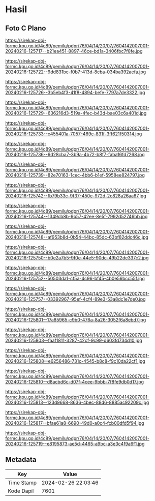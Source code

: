 # Hasil

## Foto C Plano

https://sirekap-obj-formc.kpu.go.id/4c89/pemilu/pdpr/76/04/14/20/07/7604142007001-20240216-125717--b21ea451-8897-46ce-bd1a-3406fbc7f8fe.jpg

https://sirekap-obj-formc.kpu.go.id/4c89/pemilu/pdpr/76/04/14/20/07/7604142007001-20240216-125722--9dd831bc-f0b7-413d-8cba-034ba392aefa.jpg

https://sirekap-obj-formc.kpu.go.id/4c89/pemilu/pdpr/76/04/14/20/07/7604142007001-20240216-125726--3b5eb4f3-41f8-4894-befe-7797a7de3322.jpg

https://sirekap-obj-formc.kpu.go.id/4c89/pemilu/pdpr/76/04/14/20/07/7604142007001-20240216-125729--636216d3-519a-4fec-b43d-bae03c6a401d.jpg

https://sirekap-obj-formc.kpu.go.id/4c89/pemilu/pdpr/76/04/14/20/07/7604142007001-20240216-125733--c455401a-7057-469c-831f-3ff621f50314.jpg

https://sirekap-obj-formc.kpu.go.id/4c89/pemilu/pdpr/76/04/14/20/07/7604142007001-20240216-125736--6d28cba7-3b9a-4b72-b8f7-faba16fd7268.jpg

https://sirekap-obj-formc.kpu.go.id/4c89/pemilu/pdpr/76/04/14/20/07/7604142007001-20240216-125739--82e70163-1cec-4bb6-b1ef-5958ee824797.jpg

https://sirekap-obj-formc.kpu.go.id/4c89/pemilu/pdpr/76/04/14/20/07/7604142007001-20240216-125742--fb79b33c-9f37-450e-972d-2c828a26aa67.jpg

https://sirekap-obj-formc.kpu.go.id/4c89/pemilu/pdpr/76/04/14/20/07/7604142007001-20240216-125744--1349cb8b-9b57-42ee-8e5f-7992d52746bb.jpg

https://sirekap-obj-formc.kpu.go.id/4c89/pemilu/pdpr/76/04/14/20/07/7604142007001-20240216-125748--af953b8d-0b54-44bc-85dc-63bf82ddc46c.jpg

https://sirekap-obj-formc.kpu.go.id/4c89/pemilu/pdpr/76/04/14/20/07/7604142007001-20240216-125750--b0e2a7b5-9f0e-44e5-90dc-49b22de337c2.jpg

https://sirekap-obj-formc.kpu.go.id/4c89/pemilu/pdpr/76/04/14/20/07/7604142007001-20240216-125752--50503da1-cf5a-4c96-bf45-4b0e56bcc55f.jpg

https://sirekap-obj-formc.kpu.go.id/4c89/pemilu/pdpr/76/04/14/20/07/7604142007001-20240216-125757--03392967-95ef-4cf4-89e3-53a8dc1e7de0.jpg

https://sirekap-obj-formc.kpu.go.id/4c89/pemilu/pdpr/76/04/14/20/07/7604142007001-20240216-125801--17a85965-c9b0-476a-8a26-3052f6a8ebd7.jpg

https://sirekap-obj-formc.kpu.go.id/4c89/pemilu/pdpr/76/04/14/20/07/7604142007001-20240216-125803--faaf1811-3287-42cf-9c99-d603fd734d10.jpg

https://sirekap-obj-formc.kpu.go.id/4c89/pemilu/pdpr/76/04/14/20/07/7604142007001-20240216-125808--e6256486-731c-4545-b8c8-f9c10da22cf1.jpg

https://sirekap-obj-formc.kpu.go.id/4c89/pemilu/pdpr/76/04/14/20/07/7604142007001-20240216-125810--d8acbd6c-d07f-4cee-9bbb-7f8fe9db0d17.jpg

https://sirekap-obj-formc.kpu.go.id/4c89/pemilu/pdpr/76/04/14/20/07/7604142007001-20240216-125813--123d9668-8636-4bec-88d6-8885ac92209c.jpg

https://sirekap-obj-formc.kpu.go.id/4c89/pemilu/pdpr/76/04/14/20/07/7604142007001-20240216-125817--bfae61a8-6690-49d0-a0c4-fcb00dfd5f94.jpg

https://sirekap-obj-formc.kpu.go.id/4c89/pemilu/pdpr/76/04/14/20/07/7604142007001-20240216-125719--e8195873-ae5d-4465-a9bc-a3e3c4f9a6f1.jpg


## Metadata

| Key        | Value               |
| ---------- | ------------------- |
| Time Stamp | 2024-02-26 22:03:46 |
| Kode Dapil | 7601                |



